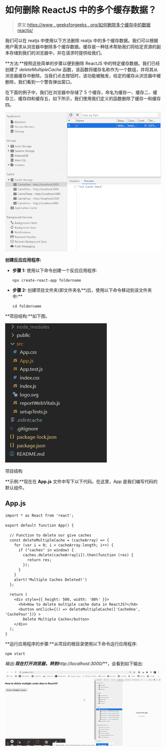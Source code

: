 # 如何删除 ReactJS 中的多个缓存数据？

> 原文:[https://www . geeksforgeeks . org/如何删除多个缓存中的数据 reactjs/](https://www.geeksforgeeks.org/how-to-delete-multiple-cache-data-in-reactjs/)

我们可以在 reatjs 中使用以下方法删除 reatjs 中的多个缓存数据。我们可以根据用户需求从浏览器中删除多个缓存数据。缓存是一种技术帮助我们将给定资源的副本存储到我们的浏览器中，并在请求时提供给我们。

**方法:**按照这些简单的步骤以便到删除 ReactJS 中的特定缓存数据。我们已经创建了 *deleteMultipleCache* 函数，该函数将缓存名称作为一个数组，并将其从浏览器缓存中删除。当我们点击按钮时，该功能被触发，给定的缓存从浏览器中被删除，我们看到一个警告弹出窗口。

在下面的例子中，我们在浏览器中存储了 5 个缓存，命名为缓存一、缓存二、缓存三、缓存四和缓存五，如下所示，我们使用我们定义的函数删除了缓存一和缓存四。

![](img/046aca9d6435e3384358d8ef16e9a68a.png)

**创建反应应用程序:**

*   **步骤 1:** 使用以下命令创建一个反应应用程序:

    ```
    npx create-react-app foldername
    ```

*   **步骤 2:** 创建项目文件夹(即文件夹名**)后，使用以下命令移动到该文件夹中:**

    ```
    cd foldername
    ```

**项目结构:**如下图。

![](img/f04ae0d8b722a9fff0bd9bd138b29c23.png)

项目结构

**示例:**现在在 **App.js** 文件中写下以下代码。在这里，App 是我们编写代码的默认组件。

## App.js

```
import * as React from 'react';

export default function App() {

  // Function to delete our give caches
  const deleteMultipleCache = (cacheArray) => {
    for (var i = 0; i < cacheArray.length; i++) {
      if ("caches" in window) {
        caches.delete(cacheArray[i]).then(function (res) {
          return res;
        });
      }
    }
    alert('Multiple Caches Deleted!')
  };

  return (
    <div style={{ height: 500, width: '80%' }}>
      <h4>How to delete multiple cache data in ReactJS?</h4>
      <button onClick={() => deleteMultipleCache(['CacheOne', 'CacheFour'])} >
        Delete Multiple Cache</button>
    </div>
  );
}
```

**运行应用程序的步骤:**从项目的根目录使用以下命令运行应用程序:

```
npm start
```

**输出:**现在打开浏览器，转到***http://localhost:3000/***，会看到如下输出:

![](img/6c48923f63efb59c72f7de3d37d94ba3.png)